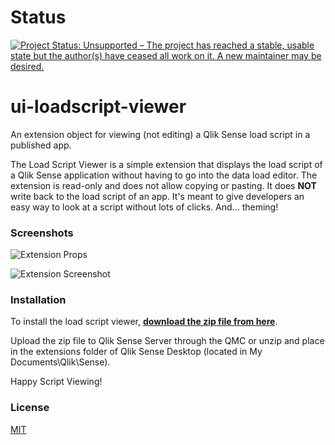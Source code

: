 # Status
[![Project Status: Unsupported – The project has reached a stable, usable state but the author(s) have ceased all work on it. A new maintainer may be desired.](https://www.repostatus.org/badges/latest/unsupported.svg)](https://www.repostatus.org/#unsupported)

# ui-loadscript-viewer
An extension object for viewing (not editing) a Qlik Sense load script in a published app.

The Load Script Viewer is a simple extension that displays the load script of a Qlik Sense application without having to go into the data load editor.  The extension is read-only and does not allow copying or pasting.  It does **NOT** write back to the load script of an app.  It's meant to give developers an easy way to look at a script without lots of clicks.  And... theming!

### Screenshots

![Extension Props](https://github.com/eapowertools/ui-loadscript-viewer/wiki/imgs/extensionDesc.png)

![Extension Screenshot](https://github.com/eapowertools/ui-loadscript-viewer/wiki/imgs/loadscriptViewer.png)

### Installation
To install the load script viewer, **[download the zip file from here](https://github.com/eapowertools/ui-loadscript-viewer/blob/master/ui-loadscript-viewer/build/latest/ui-loadscript-viewer.zip)**.

Upload the zip file to Qlik Sense Server through the QMC or unzip and place in the extensions folder of Qlik Sense Desktop (located in My Documents\Qlik\Sense).

Happy Script Viewing!

### License
[MIT](https://github.com/eapowertools/ui-loadscript-viewer/blob/master/LICENSE)
